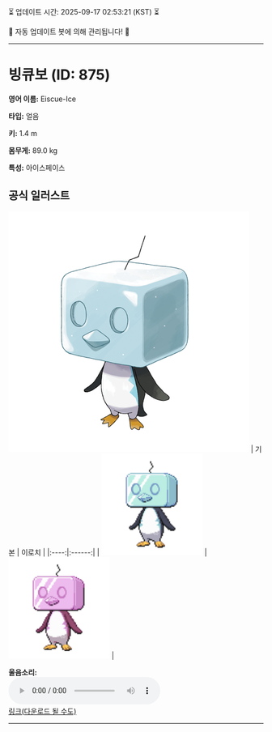
⏳ 업데이트 시간: 2025-09-17 02:53:21 (KST) ⏳

🤖 자동 업데이트 봇에 의해 관리됩니다! 🤖

---

# 빙큐보 (ID: 875)
**영어 이름:** Eiscue-Ice

**타입:** 얼음

**키:** 1.4 m

**몸무게:** 89.0 kg

**특성:** 아이스페이스

## 공식 일러스트
![](https://raw.githubusercontent.com/PokeAPI/sprites/master/sprites/pokemon/other/official-artwork/875.png)
| 기본 | 이로치 |
|:----:|:------:|
| <img src="https://raw.githubusercontent.com/PokeAPI/sprites/master/sprites/pokemon/875.png" width="200"> | <img src="https://raw.githubusercontent.com/PokeAPI/sprites/master/sprites/pokemon/shiny/875.png" width="200"> |

**울음소리:**<br><audio controls src="https://raw.githubusercontent.com/PokeAPI/cries/main/cries/pokemon/latest/875.ogg"></audio><br> [링크(다운로드 될 수도)](https://raw.githubusercontent.com/PokeAPI/cries/main/cries/pokemon/latest/875.ogg)


---

